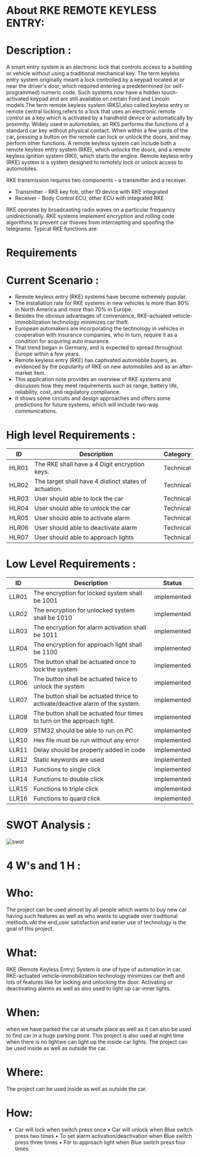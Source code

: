 # About RKE REMOTE KEYLESS ENTRY:

Description :
==========

A smart entry system is an electronic lock that controls access to a building or vehicle without using a traditional mechanical key.
The term keyless entry system originally meant a lock controlled by a keypad located at or near the driver's door,
which required entering a predetermined (or self-programmed) numeric code.
Such systems now have a hidden touch-activated keypad and are still available on certain Ford and Lincoln models.The term remote keyless system (RKS),also called keyless entry or remote central locking,refers to a lock that uses an electronic remote control as a key which is activated by a handheld device or automatically by proximity.
Widely used in automobiles, an RKS performs the functions of a standard car key without physical contact. When within a few yards of the car, pressing a button on the remote can lock or unlock the doors, and may perform other functions.
A remote keyless system can include both a remote keyless entry system (RKE), which unlocks the doors, and a remote keyless ignition system (RKI), which starts the engine.
Remote keyless entry (RKE) system is a system designed to remotely lock or unlock access to automobiles. 


RKE transmission requires two components - a transmitter and a receiver. 
*	Transmitter - RKE key fob, other ID device with RKE integrated 
*	Receiver - Body Control ECU, other ECU with integrated RKE


RKE operates by broadcasting radio waves on a particular frequency unidirectionally. 
RKE systems implement encryption and rolling code algorithms to prevent car thieves from intercepting and spoofing the telegrams. 
Typical RKE functions are: 





Requirements 
=================

Current Scenario :
================
* Remote keyless entry (RKE) systems have become extremely popular.
* The installation rate for RKE systems in new vehicles is more than 80% in North America and more than 70% in Europe.
* Besides the obvious advantages of convenience, RKE-actuated vehicle-immobilization technology minimizes car theft.
* European automakers are incorporating the technology in vehicles in cooperation with insurance companies, who in turn, require it as a condition for acquiring auto insurance.
* That trend began in Germany, and is expected to spread throughout Europe within a few years.
* Remote keyless entry (RKE) has captivated automobile buyers, as evidenced by the popularity of RKE on new automobiles and as an after-market item.
* This application note provides an overview of RKE systems and discusses how they meet requirements such as range, battery life, reliability, cost, and regulatory compliance.
* It shows some circuits and design approaches and offers some predictions for future systems, which will include two-way communications.


 High level Requirements :
=============

| ID    | Description | Category  | 
| -------|------------|-----------|
| HLR01 | The RKE shall have a 4 Digit encryption keys.| Technical |
| HLR02 |The target shall have 4 distinct states of actuation.|  Technical |
| HLR03 | User should able to lock the car  | Technical  |
| HLR04 | User should able to unlock the car  | Technical  |  
| HLR05 | User should able to activate alarm | Technical  | 
| HLR06 | User should able to deactivate alarm | Technical  | 
| HLR07 | User should able to approach lights | Technical  |


Low Level Requirements :
=======================
| ID    | Description | Status  |
| ------| ----------- |-----------| 
|LLR01	|The encryption for locked system shall be 1001 | implemented |
|LLR02	|The encryption for unlocked system shall be 1010| implemented |
|LLR03	|The encryption for alarm activation shall be 1011| implemented |
|LLR04	|The encryption for approach light shall be 1100| implemented |
|LLR05	|The button shall be actuated once to lock the system | implemented |
|LLR06	|The button shall be actuated twice to unlock the system | implemented |
|LLR07	|The button shall be actuated thrice to activate/deactive alarm of the system. | implemented |
|LLR08|The button shall be actuated four times to turn on the approach light. | implemented |
| LLR09 | STM32 should be able to run on PC   | implemented  |
| LLR10 | Hex file must be run without any error |  implemented  |  
| LLR11 | Delay should be properly added in code |  implemented   | 
| LLR12 | Static keywords are used |  implemented  | 
| LLR13 | Functions to single click  | implemented   |
| LLR14 | Functions to double click |  implemented | 
| LLR15| Functions to triple click | implemented  |
| LLR16 | Functions to quard click | implemented |




SWOT Analysis :
==============

![swot](https://user-images.githubusercontent.com/83902823/157873975-3af6764f-b74b-489b-904c-80e02dc304d4.png)



4 W's and 1 H :
===========



Who:
======
The project can be used almost by all people which wants to buy new car having such features as well as who wants to upgrade over traditional methods.vAt the end,user satisfaction and earier use of technology is the goal of this project.

What:
======
 RKE (Remote Keyless Entry) System is one of type of automation in car. RKE-actuated vehicle-immobilization technology minimizes car theft and lots of features like for locking and unlocking the door. Activating or deactivating alarms as well as also used to light up car-inner lights.

When:
======
when we have parked the car at unsafe place as well as it can also be used to find car in a huge parking point. This project is also used at night time when there is no lightwe can light up the inside car lights. The project can be used inside as well as outside the car.

Where:
=====
The project can be used inside as well as outside the car.

How:
======
*	Car will lock when switch press once
•	Car will unlock when Blue switch press two times
•	To set alarm activation/deactivation when Blue switch press three times
•	For to approach light when Blue switch press four times




